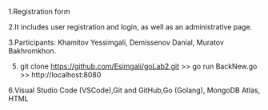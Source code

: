 1.Registration form

2.It includes user registration and login, as well as an administrative page.

3.Participants: Khamitov Yessimgali, Demissenov Danial, Muratov Bakhromkhon.

5. git clone https://github.com/Esimgali/goLab2.git  >> go run BackNew.go >> http://localhost:8080 

6.Visual Studio Code (VSCode),Git and GitHub,Go (Golang), MongoDB Atlas, HTML
